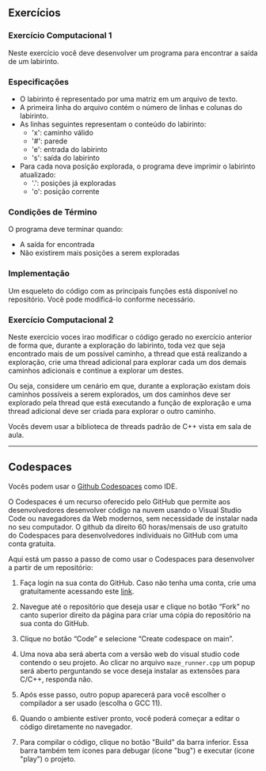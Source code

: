## Exercícios

### Exercício Computacional 1

Neste exercício você deve desenvolver um programa para encontrar a saída de um labirinto.

### Especificações

- O labirinto é representado por uma matriz em um arquivo de texto.
- A primeira linha do arquivo contém o número de linhas e colunas do labirinto.
- As linhas seguintes representam o conteúdo do labirinto:
  - 'x': caminho válido
  - '#': parede
  - 'e': entrada do labirinto
  - 's': saída do labirinto
- Para cada nova posição explorada, o programa deve imprimir o labirinto atualizado:
  - '.': posições já exploradas
  - 'o': posição corrente

### Condições de Término
O programa deve terminar quando:
- A saída for encontrada
- Não existirem mais posições a serem exploradas

### Implementação
Um esqueleto do código com as principais funções está disponível no repositório. Você pode modificá-lo conforme necessário.

### Exercício Computacional 2

Neste exercício voces irao modificar o código gerado no exercício anterior de forma que, durante a exploração do labirinto, toda vez que seja encontrado mais de um possível caminho, a thread que está realizando a exploração, crie uma thread adicional para explorar cada um dos demais caminhos adicionais e  continue a explorar um destes.

Ou seja, considere um cenário em que, durante a exploração existam dois caminhos possíveis a serem explorados, um dos caminhos deve ser explorado pela thread que está executando a função de exploração e uma thread adicional deve ser criada para explorar o outro caminho. 

Vocês devem usar a biblioteca de threads padrão de C++ vista em sala de aula.

---

## Codespaces

Vocês podem usar o [Github Codespaces](https://github.com/features/codespaces) como IDE.

O Codespaces é um recurso oferecido pelo GitHub que permite aos desenvolvedores desenvolver código na nuvem usando o Visual Studio Code ou navegadores da Web modernos, sem necessidade de instalar nada no seu computador. O github da direito 60 horas/mensais de uso gratuito do Codespaces para desenvolvedores individuais no GitHub com uma conta gratuita.

Aqui está um passo a passo de como usar o Codespaces para desenvolver a partir de um repositório:

1. Faça login na sua conta do GitHub. Caso não tenha uma conta, crie uma gratuitamente acessando este [link](https://github.com/join). 

2. Navegue até o repositório que deseja usar e clique no botão “Fork” no canto superior direito da página para criar uma cópia do repositório na sua conta do GitHub.

3. Clique no botão “Code” e selecione “Create codespace on main”.

4. Uma nova aba será aberta com a versão web do visual studio code contendo o seu projeto. Ao clicar no arquivo `maze_runner.cpp` um popup será aberto perguntando se voce deseja instalar as extensões para C/C++, responda não.

5. Após esse passo, outro popup aparecerá para você escolher o compilador a ser usado (escolha o GCC 11).

5. Quando o ambiente estiver pronto, você poderá começar a editar o código diretamente no navegador.

6. Para compilar o código, clique no botão "Build" da barra inferior. Essa barra também tem ícones para debugar (ícone "bug") e executar (ícone "play") o projeto.
